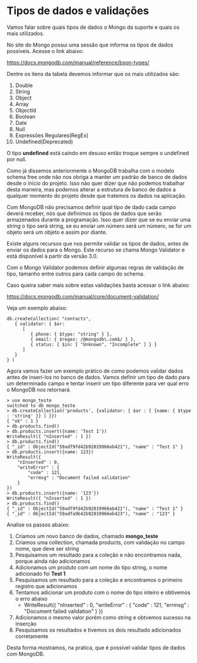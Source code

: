 # Tipos de dados e validações

Vamos falar sobre quais tipos de dados o Mongo da suporte e quais os mais utilizados.

No site do Mongo possui uma sessão que informa os tipos de dados possíveis. Acesse o link abaixo:

<https://docs.mongodb.com/manual/reference/bson-types/>

Dentre os itens da tabela devemos informar que os mais utilizados são:

1. Double
2. String
3. Object
4. Array
5. ObjectId
6. Boolean
7. Date
8. Null
9. Expressões Regulares(RegEx)
9. Undefined(Deprecated)

O tipo **undefined** está caindo em desuso então troque sempre o undefined por null.

Como já dissemos anteriormente o MongoDB trabalha com o modelo schema free onde não nos obriga a manter um padrão de banco de dados desde o início do projeto. Isso não quer dizer que não podemos trabalhar desta maneira, mas podemos alterar a estrutura de banco de dados a qualquer momento do projeto desde que tratemos os dados na aplicação.

Com MongoDB não precisamos definir qual tipo de dado cada campo deverá receber, nós que definimos os tipos de dados que serão armazenados durante a programação. Isso quer dizer que se eu enviar uma string o tipo será string, se eu enviar um número será um número, se for um objeto será um objeto e assim por diante.

Existe alguns recursos que nos permite validar os tipos de dados, antes de enviar os dados para o Mongo. Este recurso se chama Mongo Validator e está disponível à partir da versão 3.0.

Com o Mongo Validator podemos definir algumas regras de validação de tipo, tamanho entre outros para cada campo do schema.

Caso queira saber mais sobre estas validações basta acessar o link abaixo:

<https://docs.mongodb.com/manual/core/document-validation/>

Veja um exemplo abaixo:

```
db.createCollection( "contacts",
   { validator: { $or:
      [
         { phone: { $type: "string" } },
         { email: { $regex: /@mongodb\.com$/ } },
         { status: { $in: [ "Unknown", "Incomplete" ] } }
      ]
   }
} )
```

Agora vamos fazer um exemplo prático de como podemos validar dados antes de inserí-los no banco de dados. Vamos definir um tipo de dado para um determinado campo e tentar inserir um tipo diferente para ver qual erro o MongoDB nos retornará.

```
> use mongo_teste
switched to db mongo_teste
> db.createCollection('products', {validator: { $or : [ {name: { $type : 'string' }} ] }})
{ "ok" : 1 }
> db.products.find()
> db.products.insert({name: 'Test 1'})
WriteResult({ "nInserted" : 1 })
> db.products.find()
{ "_id" : ObjectId("59adf9fd42b92019966eb421"), "name" : "Test 1" }
> db.products.insert({name: 123})
WriteResult({
	"nInserted" : 0,
	"writeError" : {
		"code" : 121,
		"errmsg" : "Document failed validation"
	}
})
> db.products.insert({name: '123'})
WriteResult({ "nInserted" : 1 })
> db.products.find()
{ "_id" : ObjectId("59adf9fd42b92019966eb421"), "name" : "Test 1" }
{ "_id" : ObjectId("59adfa9b42b92019966eb423"), "name" : "123" }
```

Analise os passos abaixo:

1. Criamos um novo banco de dados, chamado **mongo_teste**
2. Criamos uma collection, chamada products, com validação no campo nome, que deve ser string
3. Pesquisamos um resultado para a coleção e não encontramos nada, porque ainda não adicionamos
4. Adicionamos um produto com um nome do tipo string, o nome adicionado foi **Test 1**
5. Pesquisamos um resultado para a coleção e encontramos o primeiro registro que adicionamos
6. Tentamos adicionar um produto com o nome do tipo inteiro e obtivemos o erro abaixo
	* WriteResult({
		"nInserted" : 0,
		"writeError" : {
			"code" : 121,
			"errmsg" : "Document failed validation"
		}
	})
7. Adicionamos o mesmo valor porém como string e obtvemos sucesso na inserção
8. Pesquisamos os resultados e tivemos os dois resultado adicionados corretamente

Desta forma mostramos, na pratica, que é possível validar tipos de dados com MongoDB.